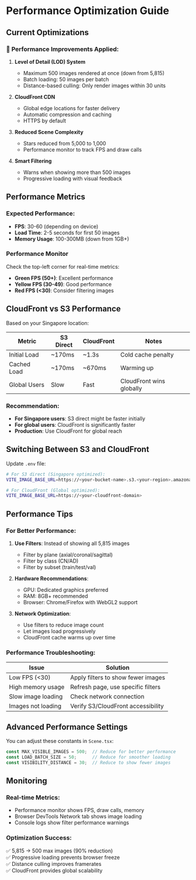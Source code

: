 # Performance Optimization Guide

## Current Optimizations

### 🚀 **Performance Improvements Applied:**

1. **Level of Detail (LOD) System**
   - Maximum 500 images rendered at once (down from 5,815)
   - Batch loading: 50 images per batch
   - Distance-based culling: Only render images within 30 units

2. **CloudFront CDN**
   - Global edge locations for faster delivery
   - Automatic compression and caching
   - HTTPS by default

3. **Reduced Scene Complexity**
   - Stars reduced from 5,000 to 1,000
   - Performance monitor to track FPS and draw calls

4. **Smart Filtering**
   - Warns when showing more than 500 images
   - Progressive loading with visual feedback

## Performance Metrics

### **Expected Performance:**
- **FPS**: 30-60 (depending on device)
- **Load Time**: 2-5 seconds for first 50 images
- **Memory Usage**: 100-300MB (down from 1GB+)

### **Performance Monitor**
Check the top-left corner for real-time metrics:
- **Green FPS (50+)**: Excellent performance
- **Yellow FPS (30-49)**: Good performance  
- **Red FPS (<30)**: Consider filtering images

## CloudFront vs S3 Performance

Based on your Singapore location:

| Metric | S3 Direct | CloudFront | Notes |
|--------|-----------|------------|-------|
| Initial Load | ~170ms | ~1.3s | Cold cache penalty |
| Cached Load | ~170ms | ~670ms | Warming up |
| Global Users | Slow | Fast | CloudFront wins globally |

### **Recommendation:**
- **For Singapore users**: S3 direct might be faster initially
- **For global users**: CloudFront is significantly faster
- **Production**: Use CloudFront for global reach

## Switching Between S3 and CloudFront

Update `.env` file:

```bash
# For S3 direct (Singapore optimized):
VITE_IMAGE_BASE_URL=https://<your-bucket-name>.s3.<your-region>.amazonaws.com

# For CloudFront (Global optimized):
VITE_IMAGE_BASE_URL=https://<your-cloudfront-domain>
```

## Performance Tips

### **For Better Performance:**

1. **Use Filters**: Instead of showing all 5,815 images
   - Filter by plane (axial/coronal/sagittal)
   - Filter by class (CN/AD)
   - Filter by subset (train/test/val)

2. **Hardware Recommendations**:
   - GPU: Dedicated graphics preferred
   - RAM: 8GB+ recommended
   - Browser: Chrome/Firefox with WebGL2 support

3. **Network Optimization**:
   - Use filters to reduce image count
   - Let images load progressively
   - CloudFront cache warms up over time

### **Performance Troubleshooting:**

| Issue | Solution |
|-------|----------|
| Low FPS (<30) | Apply filters to show fewer images |
| High memory usage | Refresh page, use specific filters |
| Slow image loading | Check network connection |
| Images not loading | Verify S3/CloudFront accessibility |

## Advanced Performance Settings

You can adjust these constants in `Scene.tsx`:

```typescript
const MAX_VISIBLE_IMAGES = 500;  // Reduce for better performance
const LOAD_BATCH_SIZE = 50;      // Reduce for smoother loading
const VISIBILITY_DISTANCE = 30;  // Reduce to show fewer images
```

## Monitoring

### **Real-time Metrics:**
- Performance monitor shows FPS, draw calls, memory
- Browser DevTools Network tab shows image loading
- Console logs show filter performance warnings

### **Optimization Success:**
✅ 5,815 → 500 max images (90% reduction)  
✅ Progressive loading prevents browser freeze  
✅ Distance culling improves framerates  
✅ CloudFront provides global scalability